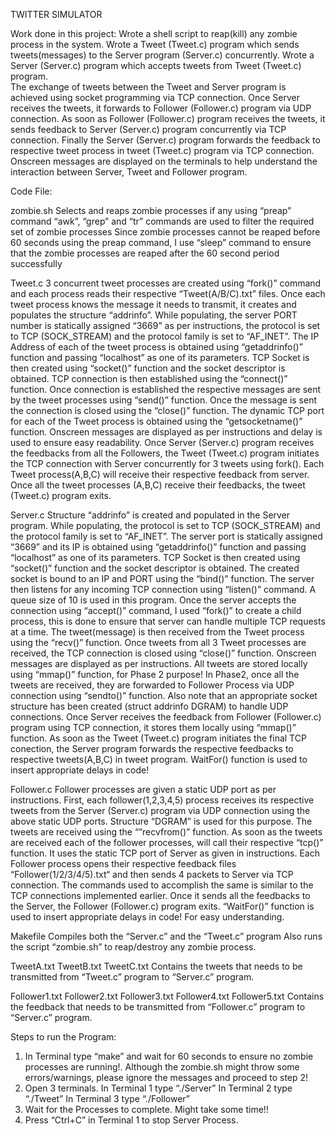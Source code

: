 TWITTER SIMULATOR

Work done in this project:
  Wrote a shell script to reap(kill) any zombie process in the system.
  Wrote a Tweet (Tweet.c) program which sends tweets(messages) to the Server program (Server.c) concurrently.
  Wrote a Server (Server.c) program which accepts tweets from Tweet (Tweet.c) program.  
  The exchange of tweets between the Tweet and Server program is achieved using socket programming via TCP connection.
  Once Server receives the tweets, it forwards to Follower (Follower.c) program via UDP connection.
  As soon as Follower (Follower.c) program receives the tweets, it sends feedback to Server (Server.c) program concurrently       via TCP connection.
  Finally the Server (Server.c) program forwards the feedback to respective tweet process in tweet (Tweet.c) program via TCP     connection.
  Onscreen messages are displayed on the terminals to help understand the interaction between Server, Tweet and Follower         program.

Code File:

zombie.sh
  Selects  and reaps zombie processes if any using “preap” command 
  “awk”, “grep” and “tr” commands are used to filter the required set of zombie processes
  Since zombie processes cannot be reaped before 60 seconds using the preap command, I use “sleep” command to ensure that the   zombie processes are reaped after the 60 second period successfully

Tweet.c
  3 concurrent tweet processes are created using “fork()” command and each process reads their respective “Tweet(A/B/C).txt”    files.
  Once each tweet process knows the message it needs to transmit, it creates and populates the structure “addrinfo”.
  While populating, the server PORT number is statically assigned “3669” as per instructions, the protocol is set to TCP        (SOCK_STREAM) and the protocol family is set to “AF_INET”.
  The IP Address of each of the tweet process is obtained using “getaddrinfo()” function and passing “localhost” as one of      its parameters.
  TCP Socket is then created using “socket()” function and the socket descriptor is obtained.
  TCP connection is then established using the “connect()” function.
  Once connection is established the respective messages are sent by the tweet processes using “send()” function.
  Once the message is sent the connection is closed using the “close()” function.
  The dynamic TCP port for each of the Tweet process is obtained using the “getsocketname()” function. 
  Onscreen messages are displayed as per instructions and delay is used to ensure easy readability.
  Once Server (Server.c) program receives the feedbacks from all the Followers, the Tweet (Tweet.c) program initiates the TCP     connection with Server concurrently for 3 tweets using fork().
  Each Tweet process(A,B,C) will receive their respective feedback from server.
  Once all the tweet processes (A,B,C) receive their feedbacks, the tweet (Tweet.c) program exits. 

Server.c
  Structure “addrinfo” is created and populated in the Server program.
  While populating, the protocol is set to TCP (SOCK_STREAM) and the protocol family is set to “AF_INET”.
  The server port is statically assigned “3669” and its IP is obtained using “getaddrinfo()” function and passing “localhost”     as one of its parameters.
  TCP Socket is then created using “socket()” function and the socket descriptor is obtained.
  The created socket is bound to an IP and PORT using the “bind()” function.
  The server then listens for any incoming TCP connection using “listen()” command. A queue size of 10 is used in this          program.
  Once the server accepts the connection using “accept()” command, I used “fork()” to create a child process, this is done to     ensure that server can handle multiple TCP requests at a time.
  The tweet(message) is then received from the Tweet process using the “recv()” function.
  Once tweets from all 3 Tweet processes are received, the TCP connection is closed using “close()” function.
  Onscreen messages are displayed as per instructions.
  All tweets are stored locally using “mmap()” function, for Phase 2 purpose! 
    In Phase2, once all the tweets are received, they are forwarded to Follower Process via UDP connection using “sendto()”       function.
  Also note that an appropriate socket structure has been created (struct addrinfo DGRAM) to handle UDP connections.
  Once Server receives the feedback from Follower (Follower.c) program using TCP connection, it stores them locally using         “mmap()” function.
  As soon as the Tweet (Tweet.c) program initiates the final TCP conection, the Server program forwards the respective          feedbacks to respective tweets(A,B,C) in tweet program.
  WaitFor() function is used to insert appropriate delays in code!

Follower.c
  Follower processes are given a static UDP port as per instructions.
  First, each follower(1,2,3,4,5) process receives its respective tweets from the Server (Server.c) program via UDP               connection using the above static UDP ports.
  Structure “DGRAM” is used for this purpose.
  The tweets are received using the “”recvfrom()” function.
  As soon as the tweets are received each of the follower processes, will call their respective “tcp()” function.
  It uses the static TCP port of Server as given in instructions.
  Each Follower process opens their respective feedback files “Follower(1/2/3/4/5).txt“ and then sends 4 packets to Server      via TCP connection.
  The commands used to accomplish the same is similar to the TCP connections implemented earlier.
  Once it sends all the feedbacks to the Server, the Follower (Follower.c) program exits.
  “WaitFor()” function is used to insert appropriate delays in code! For easy understanding.  

Makefile
  Compiles both the “Server.c” and the “Tweet.c” program
  Also runs the script “zombie.sh” to reap/destroy any zombie process.
  
TweetA.txt TweetB.txt TweetC.txt
  Contains the tweets that needs to be transmitted from “Tweet.c” program to “Server.c” program.

Follower1.txt Follower2.txt Follower3.txt Follower4.txt Follower5.txt
  Contains the feedback that needs to be transmitted from “Follower.c” program to “Server.c” program.

Steps to run the Program:

1. In Terminal type “make” and wait for 60 seconds to ensure no zombie processes are running!. Although the zombie.sh might throw some errors/warnings, please ignore the messages and proceed to step 2!
2. Open 3 terminals.
    In Terminal 1 type “./Server” 
    In Terminal 2 type “./Tweet”
    In Terminal 3 type “./Follower”
3. Wait for the Processes to complete. Might take some time!!
4. Press “Ctrl+C” in Terminal 1 to stop Server Process.
